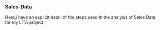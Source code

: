 ### Sales-Data
Here,i have an explicit detail of the steps used in the analysis of Sales Data for my LITA project
